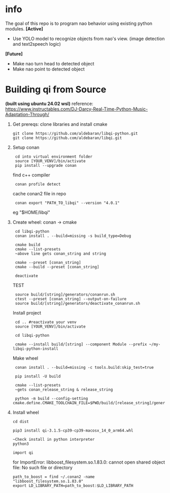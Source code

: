 # info
The goal of this repo is to program nao behavior using existing python modules.
**[Active]** 
*   Use YOLO model to recognize objects from nao's view. (image detection and 
           text2speech logic)

**[Future]**  
*   Make nao turn head to detected object
*   Make nao point to detected object  

# Building qi from Source 
**(built using ubuntu 24.02 wsl)**
reference:
    https://www.instructables.com/DJ-Darcy-Real-Time-Python-Music-Adaptation-Through/

1.  Get prereqs: clone libraries and install cmake

        git clone https://github.com/aldebaran/libqi-python.git
        git clone https://github.com/aldebaran/libqi.git


2. Setup conan

        cd into virtual environment folder
        source [YOUR_VENV]/bin/activate
        pip install --upgrade conan

    find c++ compiler

        conan profile detect

    cache conan2 file in repo
        
        conan export "PATH_TO_libqi" --version "4.0.1"
    eg "$HOME/libqi"


3. Create wheel: conan -> cmake

        cd libqi-python
        conan install . --build=missing -s build_type=Debug

        cmake build
        cmake --list-presets
        ~above line gets conan_string and string

        cmake --preset [conan_string]
        cmake --build --preset [conan_string]

        deactivate
    
    TEST

        source build/[string]/generators/conanrun.sh
        ctest --preset [conan_string] --output-on-failure
        source build/[string]/generators/deactivate_conanrun.sh

    Install project
    
        cd .. #reactivate your venv
        source [YOUR_VENV]/bin/activate

        cd libqi-python

        cmake --install build/[string] --component Module --prefix ~/my-libqi-python-install

    Make wheel

        conan install . --build=missing -c tools.build:skip_test=true

        pip install -U build

        cmake --list-presets
        ~gets conan_release_string & release_string

        python -m build --config-setting cmake.define.CMAKE_TOOLCHAIN_FILE=$PWD/build/[release_string]/generators/conan_toolchain.cmake

3.  Install wheel
        
        cd dist

        pip3 install qi-3.1.5-cp39-cp39-macosx_14_0_arm64.whl

        ~Check install in python interpreter
        python3
        
        import qi

    for ImportError: libboost_filesystem.so.1.83.0: cannot open shared object file: No such file or directory

        path_to_boost = find ~/.conan2 -name "libboost_filesystem.so.1.83.0"
        export LD_LIBRARY_PATH=path_to_boost:$LD_LIBRARY_PATH